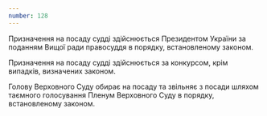 ```yaml
---
number: 128
---
```


Призначення на посаду судді здійснюється Президентом України за поданням Вищої ради правосуддя в порядку, встановленому
законом.

Призначення на посаду судді здійснюється за конкурсом, крім випадків, визначених законом.

Голову Верховного Суду обирає на посаду та звільняє з посади шляхом таємного голосування Пленум Верховного Суду в
порядку, встановленому законом.
